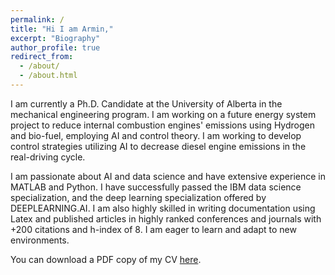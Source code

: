```yaml
---
permalink: /
title: "Hi I am Armin,"
excerpt: "Biography"
author_profile: true
redirect_from: 
  - /about/
  - /about.html
---
```



I am currently a Ph.D. Candidate at the University of Alberta in the mechanical engineering program. I am working on a future energy system project to reduce internal combustion engines' emissions using Hydrogen and bio-fuel, employing AI and control theory. I am working to develop control strategies utilizing AI to decrease diesel engine emissions in the real-driving cycle.

I am passionate about AI and data science and have extensive experience in MATLAB and Python. I have successfully passed the IBM data science specialization, and the deep learning specialization offered by DEEPLEARNING.AI. I am also highly skilled in writing documentation using Latex and published articles in highly ranked conferences and journals with +200 citations and h-index of 8. I am eager to learn and adapt to new environments.

You can download a PDF copy of my CV [here](/files/pdf/ArminNorouzi_wp.pdf).


